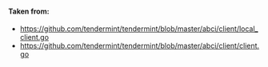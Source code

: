 #### Taken from: 

- https://github.com/tendermint/tendermint/blob/master/abci/client/local_client.go
- https://github.com/tendermint/tendermint/blob/master/abci/client/client.go
